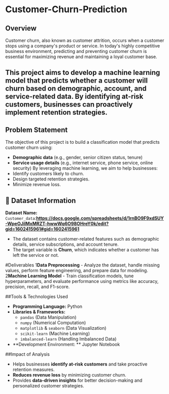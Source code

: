 # Customer-Churn-Prediction
## Overview
Customer churn, also known as customer attrition, occurs when a customer stops using a company's product or service. In today's highly competitive business environment, predicting and preventing customer churn is essential for maximizing revenue and maintaining a loyal customer base.

This project aims to develop a machine learning model that predicts whether a customer will churn based on demographic, account, and service-related data. By identifying at-risk customers, businesses can proactively implement retention strategies.
---
## Problem Statement
The objective of this project is to build a classification model that predicts customer churn using:
- **Demographic data** (e.g., gender, senior citizen status, tenure)
- **Service usage details** (e.g., internet service, phone service, online security)
By leveraging machine learning, we aim to help businesses:
- Identify customers likely to churn.
- Design targeted retention strategies.
- Minimize revenue loss.

## 📁 Dataset Information
**Dataset Name:** `Customer_data`:**https://docs.google.com/spreadsheets/d/1rnBO9F9xdSUY-WpeOJilMxMRZT-hwwWq6O98OHreY0k/edit?gid=1602415961#gid=1602415961**

- The dataset contains customer-related features such as demographic details, service subscriptions, and account tenure.
- The target variable is **Churn**, which indicates whether a customer has left the service or not.

#Deliverables
1️**Data Preprocessing** - Analyze the dataset, handle missing values, perform feature engineering, and prepare data for modeling.
2️**Machine Learning Model** - Train classification models, tune hyperparameters, and evaluate performance using metrics like accuracy, precision, recall, and F1-score.

##Tools & Technologies Used
- **Programming Language:** Python
- **Libraries & Frameworks:**
  - `pandas` (Data Manipulation)
  - `numpy` (Numerical Computation)
  - `matplotlib` & `seaborn` (Data Visualization)
  - `scikit-learn` (Machine Learning)
  - `imbalanced-learn` (Handling Imbalanced Data)
- **Development Environment: ** Jupyter Notebook

##Impact of Analysis
- Helps businesses **identify at-risk customers** and take proactive retention measures.
- **Reduces revenue loss** by minimizing customer churn.
- Provides **data-driven insights** for better decision-making and personalized customer strategies.
